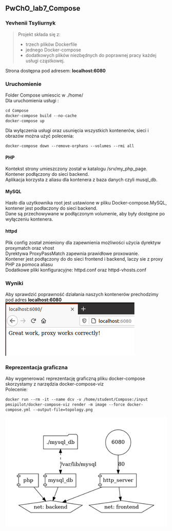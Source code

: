 ## PwChO_lab7_Compose
### Yevhenii Tsyliurnyk 
>Projekt składa się z:
>- trzech plików Dockerfile 
>- jednego Docker-compose<br> 
>- dodatkowych plików niezbędnych do poprawnej pracy każdej usługi cząstkowej.<br> 

Strona dostępna pod adresem: **localhost:6080** <br>

### Uruchomienie 
Folder Compose umiescic w ./home/<br> 
Dla uruchomienia usługi :
```
cd Compose
docker-compose build --no-cache
docker-compose up
```
Dla wyłączenia usługi oraz usunięcia wszystkich kontenerów, sieci i obrazów można użyć polecenia:
```
docker-compose down --remove-orphans --volumes --rmi all
```
#### PHP
Kontekst strony umieszczony został w katalogu /srv/my_php_page.<br>
Kontener podłączony do sieci backend.<br>
Aplikacja korzysta z aliasu dla kontenera z baza danych czyli musql_db.<br>
#### MySQL
Hasło dla uzytkownika root jest ustawione w pliku Docker-compose.MySQL, kontener jest podłaczony do sieci backend.<br>
Dane są przechowywane w podłączonym volumenie, aby były dostępne po wyłączeniu kontenera.<br>
#### httpd
Plik config został zmieniony dla zapewnienia możliwości użycia dyrektyw proxymatch oraz vhost <br>
Dyrektywa ProxyPassMatch zapewnia prawidłowe proxowanie.<br>
Kontener jest podłączony do do sieci frontend i backend, laczy sie z proxy PHP za pomoca aliasu<br>
Dodatkowe pliki konfiguracyjne: httpd.conf oraz httpd-vhosts.conf <br>

### Wyniki
Aby sprawdzić poprawność działania naszych kontenerów prechodzimy pod adres **localhost:6080** <br>
![wynik](/wynik.png)

### Reprezentacja   graficzna
Aby wygenerować reprezentację graficzną pliku docker-compose skorzystamy z narzędzia docker-compose-viz <br>
Polecenie:
```
docker run --rm -it --name dcv -v /home/student/Compose:/input pmsipilot/docker-compose-viz render -m image --force docker-compose.yml --output-file=topology.png 

```
![topology](/topology.png)
